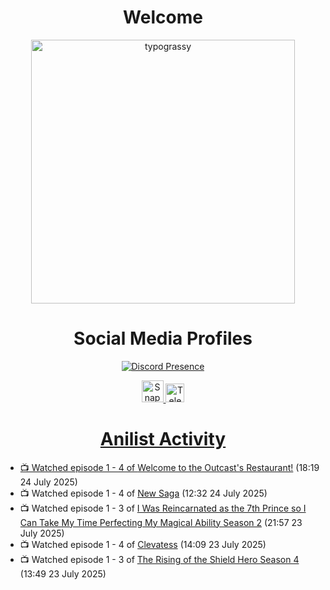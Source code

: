 <div align="center">

# Welcome
<a href="https://github.com/kawarimidoll/typograssy">
    <img alt="typograssy" src="https://typograssy.deno.dev/api?text=%E3%82%88%E3%81%86%E3%81%93%E3%81%9D%E3%81%BF%E3%81%AA%E3%81%95%E3%82%93%20-%20Sheby--&&l0=none&l1=82d9d0&l2=027353&l3=038c4c&l4=01402e&bg=none&frame=none&speed=100&comment=" width="421.99">
</a>

</div>

<div align="center">

# Social Media Profiles

[![Discord Presence](https://lanyard.cnrad.dev/api/612532963938271232)](https://discord.com/users/612532963938271232)


<a href="https://www.snapchat.com/add/a.sheby" title="Snapchat Profile">
    <img src="https://www.freepnglogos.com/uploads/snapchat-logo-png-0.png" width="35" alt="Snapchat Logo" />


<a href="https://t.me/ASheby" title="Telegram Profile">
    <img src="https://www.freepnglogos.com/uploads/telegram-logo-png-0.png" width="30" alt="Telegram Logo" />


</div>

<div align="center">

# Anilist Activity

</div>

<!-- ANILIST_ACTIVITY:start -->

-   📺 Watched episode 1 - 4 of [Welcome to the Outcast's Restaurant!](https://anilist.co/anime/185544) (18:19 24 July 2025)
-   📺 Watched episode 1 - 4 of [New Saga](https://anilist.co/anime/155838) (12:32 24 July 2025)
-   📺 Watched episode 1 - 3 of [I Was Reincarnated as the 7th Prince so I Can Take My Time Perfecting My Magical Ability Season 2](https://anilist.co/anime/178090) (21:57 23 July 2025)
-   📺 Watched episode 1 - 4 of [Clevatess](https://anilist.co/anime/178869) (14:09 23 July 2025)
-   📺 Watched episode 1 - 3 of [The Rising of the Shield Hero Season 4](https://anilist.co/anime/173780) (13:49 23 July 2025)

<!-- ANILIST_ACTIVITY:end -->
